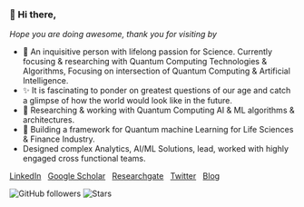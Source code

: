 ### 👋 Hi there,

*Hope you are doing awesome, thank you for visiting by*

- 👀 An inquisitive person with lifelong passion for Science. Currently focusing & researching with Quantum Computing Technologies & Algorithms, Focusing on intersection of Quantum Computing & Artificial Intelligence. 
- ✨ It is fascinating to ponder on greatest questions of our age and catch a glimpse of how the world would look like in the future.
- 📝 Researching & working with Quantum Computing AI & ML algorithms & architectures.
- 🔭 Building a framework for Quantum machine Learning for Life Sciences & Finance Industry.
- Designed complex Analytics, AI/ML Solutions, lead, worked with highly engaged cross functional teams.

[LinkedIn](https://www.linkedin.com/in/pratjz/) &nbsp; [Google Scholar](https://scholar.google.com/citations?user=xP975D0AAAAJ&hl=en) &nbsp; [Researchgate](https://www.researchgate.net/profile/Prateek-Jain-49) &nbsp; [Twitter](https://twitter.com/pratjz) &nbsp; [Blog](https://pratjz.wordpress.com/)

<!--
[![Linkedin Follow](https://img.shields.io/badge/LinkedIn-blue?style=flat&logo=linkedin&labelColor=blue)](https://www.linkedin.com/in/pratjz/)
[![Twitter Follow](https://img.shields.io/badge/Twitter-%231DA1F2.svg?flat&logo=Twitter&logoColor=white)](https://twitter.com/pratjz)
[![WordPress](https://img.shields.io/badge/WordPress-%23117AC9.svg?style=flat&logo=WordPress&logoColor=white)](https://pratjz.wordpress.com/)  
-->

![GitHub followers](https://img.shields.io/github/followers/pratjz?style=social)
![Stars](https://img.shields.io/github/stars/pratjz?style=social)
